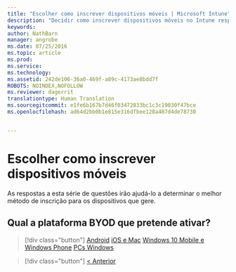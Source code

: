 ```yaml
---
title: "Escolher como inscrever dispositivos móveis | Microsoft Intune"
description: "Decidir como inscrever dispositivos móveis no Intune respondendo a algumas perguntas simples"
keywords: 
author: NathBarn
manager: angrobe
ms.date: 07/25/2016
ms.topic: article
ms.prod: 
ms.service: 
ms.technology: 
ms.assetid: 242de106-36a0-469f-a89c-4173ae8bdd7f
ROBOTS: NOINDEX,NOFOLLOW
ms.reviewer: dagerrit
translationtype: Human Translation
ms.sourcegitcommit: e1fe6b167b7d46f03472833bc1c3c19030f47bce
ms.openlocfilehash: ad64d2bb0b1e815e316dfbee128a407d4de78730


---
```

# Escolher como inscrever dispositivos móveis

As respostas a esta série de questões irão ajudá-lo a determinar o melhor método de inscrição para os dispositivos que gere.

## **Qual a plataforma BYOD que pretende ativar?**

> [!div class="button"]
[Android](/intune/deploy-use/set-up-android-management-with-microsoft-intune) [iOS e Mac](/intune/deploy-use/set-up-ios-and-mac-management-with-microsoft-intune) [Windows 10 Mobile e Windows Phone](/intune/deploy-use/set-up-windows-phone-management-with-microsoft-intune) [PCs Windows](/intune/deploy-use/set-up-windows-device-management-with-microsoft-intune)

> [!div class="button"]
[< Anterior](choose-how-to-enroll-devices1.md)



<!--HONumber=Aug16_HO2-->


